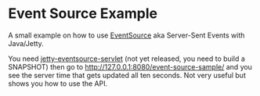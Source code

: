 Event Source Example
====================
A small example on how to use [EventSource](http://dev.w3.org/html5/eventsource/) aka Server-Sent Events with Java/Jetty.

You need [jetty-eventsource-servlet](https://github.com/jetty-project/jetty-eventsource-servlet) (not yet released, you need to build a SNAPSHOT) then go to http://127.0.0.1:8080/event-source-sample/ and you see the server time that gets updated all ten seconds. Not very useful but shows you how to use the API.
